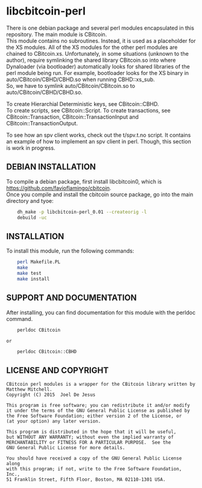 # libcbitcoin-perl

There is one debian package and several perl modules encapsulated in this repository. The main module is CBitcoin.  
This module contains no subroutines.  Instead, it is used as a placeholder for the XS modules.  All of the XS modules for the other perl modules are chained to CBitcoin.xs. 
Unfortunately, in some situations (unknown to the author), require symlinking the shared library CBitcoin.so into where Dynaloader (via bootloader) automatically looks for shared libraries of the perl module being run. 
For example, bootloader looks for the XS binary in auto/CBitcoin/CBHD/CBHD.so when running CBHD::xs_sub.  
So, we have to symlink auto/CBitcoin/CBitcoin.so to auto/CBitcoin/CBHD/CBHD.so.

To create Hierarchial Deterministic keys, see CBitcoin::CBHD.  
To create scripts, see CBitcoin::Script. To create transactions, see CBitcoin::Transaction, CBitcoin::TransactionInput and CBitcoin::TransactionOutput.

To see how an spv client works, check out the t/spv.t.no script.  It contains an example of how to implement an spv client in perl.  Though, this section is work in progress.

## DEBIAN INSTALLATION

To compile a debian package, first install libcbitcoin0, which is https://github.com/favioflamingo/cbitcoin.  
Once you compile and install the cbitcoin source package, go into the main directory and tyoe:
```bash
    dh_make -p libcbitcoin-perl_0.01 --createorig -l
    debuild -uc
```

## INSTALLATION

To install this module, run the following commands:
```bash
	perl Makefile.PL
	make
	make test
	make install
```

## SUPPORT AND DOCUMENTATION

After installing, you can find documentation for this module with the
perldoc command.
```bash
    perldoc CBitcoin
``` 
    or
```bash
    perldoc CBitcoin::CBHD
```

## LICENSE AND COPYRIGHT

    CBitcoin perl modules is a wrapper for the CBitcoin library written by Matthew Mitchell.
    Copyright (C) 2015  Joel De Jesus

    This program is free software; you can redistribute it and/or modify
    it under the terms of the GNU General Public License as published by
    the Free Software Foundation; either version 2 of the License, or
    (at your option) any later version.

    This program is distributed in the hope that it will be useful,
    but WITHOUT ANY WARRANTY; without even the implied warranty of
    MERCHANTABILITY or FITNESS FOR A PARTICULAR PURPOSE.  See the
    GNU General Public License for more details.

    You should have received a copy of the GNU General Public License along
    with this program; if not, write to the Free Software Foundation, Inc.,
    51 Franklin Street, Fifth Floor, Boston, MA 02110-1301 USA.

